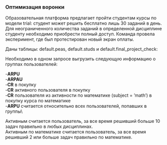 ### Оптимизация воронки

Образовательная платформа предлагает пройти студентам курсы по модели trial: студент может решить бесплатно лишь 30 заданий в день. Для неограниченного количества заданий в определенной дисциплине студенту необходимо приобрести полный доступ. Команда провела эксперимент, где был протестирован новый экран оплаты.

Даны таблицы: default.peas, default.studs и default.final_project_check:

Необходимо в одном запросе выгрузить следующую информацию о группах пользователей:

-**ARPU**\
-**ARPAU**\
-**CR** в покупку\
-**СR** активного пользователя в покупку\
-**CR** пользователя из активности по математике (subject = ’math’) в покупку курса по математике\
-**ARPU** считается относительно всех пользователей, попавших в группы\

Активным считается пользователь, за все время решивший больше 10 задач правильно в любых дисциплинах.\
Активным по математике считается пользователь, за все время решивший 2 или больше задач правильно по математике.
